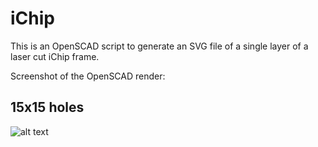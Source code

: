 # iChip

This is an OpenSCAD script to generate an SVG file of a single layer of a laser cut iChip frame.

Screenshot of the OpenSCAD render:

## 15x15 holes
![alt text](https://raw.githubusercontent.com/dp50mm/iChip/master/images/iChip15x15.png "Logo Title Text 1")
